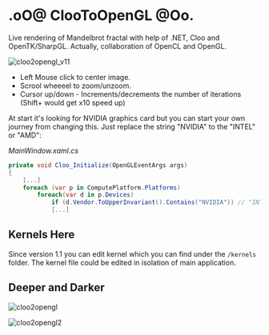 # .oO@ ClooToOpenGL @Oo.

Live rendering of Mandelbrot fractal with help of .NET, Cloo and OpenTK/SharpGL. Actually, collaboration of OpenCL and OpenGL.

![cloo2opengl_v11](https://cloud.githubusercontent.com/assets/11328666/20339873/ceb54ac6-abef-11e6-9663-ff9e42c66538.png)

- Left Mouse click to center image.<br/>
- Scrool wheeeel to zoom/unzoom.<br/>
- Cursor up/down - Increments/decrements the number of iterations (Shift+ would get x10 speed up)

At start it's looking for NVIDIA graphics card but you can start your own journey from changing this. Just replace the string "NVIDIA" to the "INTEL" or "AMD":

*MainWindow.xaml.cs*

```c#
private void Cloo_Initialize(OpenGLEventArgs args)
{
	[...]
	foreach (var p in ComputePlatform.Platforms)
		foreach(var d in p.Devices)
			if (d.Vendor.ToUpperInvariant().Contains("NVIDIA")) // "INTEL")) // "AMD"))
			[...]
```

## Kernels Here

Since version 1.1 you can edit kernel which you can find under the `/kernels` folder. The kernel file could be edited in isolation of main application.

## Deeper and Darker

![cloo2opengl](https://cloud.githubusercontent.com/assets/11328666/20175314/2d23d5e2-a753-11e6-9e08-58d7c398e394.png)

![cloo2opengl2](https://cloud.githubusercontent.com/assets/11328666/20175474/f178bf84-a753-11e6-9476-3cdb7b282c96.png)
